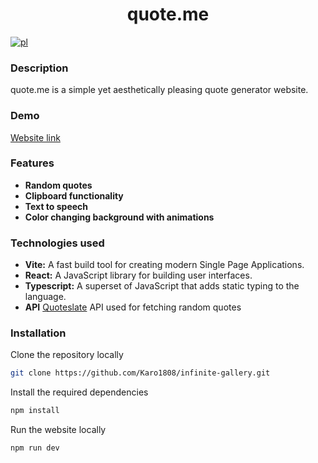 <div align="center">
  <h1>quote.me</h1>  
</div>

[![pl](https://img.shields.io/badge/lang-pl-red.svg)](https://github.com/Karo1808/quote.me/blob/master/README.pl.md)

### Description

quote.me is a simple yet aesthetically pleasing quote generator website.

### Demo

[Website link](https://quote-me-khaki.vercel.app/)

### Features

- **Random quotes**
- **Clipboard functionality**
- **Text to speech**
- **Color changing background with animations**

### Technologies used

- **Vite:** A fast build tool for creating modern Single Page Applications.
- **React:** A JavaScript library for building user interfaces.
- **Typescript:** A superset of JavaScript that adds static typing to the language.
- **API** [Quoteslate](https://quoteslate.vercel.app/) API used for fetching random quotes

### Installation

Clone the repository locally

```bash
git clone https://github.com/Karo1808/infinite-gallery.git
```

Install the required dependencies

```bash
npm install
```

Run the website locally

```bash
npm run dev
```
